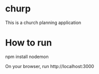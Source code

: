 # churp
This is a church planning application

# How to run
npm install
nodemon

On your browser, run http://localhost:3000